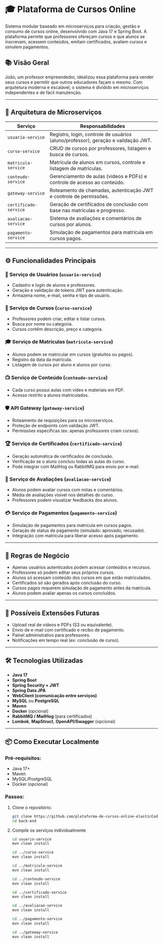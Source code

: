 # 🎓 Plataforma de Cursos Online

Sistema modular baseado em microserviços para criação, gestão e consumo de cursos online, desenvolvido com Java 17 e Spring Boot. A plataforma permite que professores ofereçam cursos e que alunos se inscrevam, acessem conteúdos, emitam certificados, avaliem cursos e simulem pagamentos.

## 📚 Visão Geral

João, um professor empreendedor, idealizou essa plataforma para vender seus cursos e permitir que outros educadores façam o mesmo. Com arquitetura moderna e escalável, o sistema é dividido em microserviços independentes e de fácil manutenção.

---

## 🧩 Arquitetura de Microserviços

| Serviço                | Responsabilidades                                                                 |
|------------------------|------------------------------------------------------------------------------------|
| `usuario-service`      | Registro, login, controle de usuários (aluno/professor), geração e validação JWT. |
| `curso-service`        | CRUD de cursos por professores, listagem e busca de cursos.                        |
| `matricula-service`    | Matrícula de alunos em cursos, controle e listagem de matrículas.                 |
| `conteudo-service`     | Gerenciamento de aulas (vídeos e PDFs) e controle de acesso ao conteúdo.          |
| `gateway-service`      | Roteamento de chamadas, autenticação JWT e controle de permissões.                |
| `certificado-service`  | Geração de certificados de conclusão com base nas matrículas e progresso.         |
| `avaliacao-service`    | Sistema de avaliações e comentários de cursos por alunos.                         |
| `pagamento-service`    | Simulação de pagamentos para matrícula em cursos pagos.                           |

---

## ⚙️ Funcionalidades Principais

### 👤 Serviço de Usuários (`usuario-service`)
- Cadastro e login de alunos e professores.
- Geração e validação de tokens JWT para autenticação.
- Armazena nome, e-mail, senha e tipo de usuário.

### 📘 Serviço de Cursos (`curso-service`)
- Professores podem criar, editar e listar cursos.
- Busca por nome ou categoria.
- Cursos contêm descrição, preço e categoria.

### 🎓 Serviço de Matrículas (`matricula-service`)
- Alunos podem se matricular em cursos (gratuitos ou pagos).
- Registro da data da matrícula.
- Listagem de cursos por aluno e alunos por curso.

### 📺 Serviço de Conteúdo (`conteudo-service`)
- Cada curso possui aulas com vídeo e materiais em PDF.
- Acesso restrito a alunos matriculados.

### 🛡️ API Gateway (`gateway-service`)
- Roteamento de requisições para os microserviços.
- Proteção de endpoints com validação JWT.
- Permissões específicas (ex: apenas professores criam cursos).

### 🏆 Serviço de Certificados (`certificado-service`)
- Geração automática de certificados de conclusão.
- Verificação se o aluno concluiu todas as aulas do curso.
- Pode integrar com MailHog ou RabbitMQ para envio por e-mail.

### 🌟 Serviço de Avaliações (`avaliacao-service`)
- Alunos podem avaliar cursos com notas e comentários.
- Média de avaliações visível nos detalhes do curso.
- Professores podem visualizar feedbacks dos alunos.

### 💳 Serviço de Pagamentos (`pagamento-service`)
- Simulação de pagamentos para matrícula em cursos pagos.
- Geração de status de pagamento (simulado: aprovado, recusado).
- Integração com matrícula para liberar acesso após pagamento.

---

## 📏 Regras de Negócio

- Apenas usuários autenticados podem acessar conteúdos e recursos.
- Professores só podem editar seus próprios cursos.
- Alunos só acessam conteúdo dos cursos em que estão matriculados.
- Certificados só são gerados após conclusão do curso.
- Cursos pagos requerem simulação de pagamento antes da matrícula.
- Alunos podem avaliar apenas os cursos concluídos.

---

## 🚀 Possíveis Extensões Futuras

- Upload real de vídeos e PDFs (S3 ou equivalente).
- Envio de e-mail com certificado e recibo de pagamento.
- Painel administrativo para professores.
- Notificações em tempo real (ex: conclusão de curso).

---

## 🛠️ Tecnologias Utilizadas

- **Java 17**
- **Spring Boot**
- **Spring Security + JWT**
- **Spring Data JPA**
- **WebClient (comunicação entre serviços)**
- **MySQL** ou **PostgreSQL**
- **Maven**
- **Docker** (opcional)
- **RabbitMQ / MailHog** (para certificados)
- **Lombok**, **MapStruct**, **OpenAPI/Swagger** (opcional)

---

## 📦 Como Executar Localmente

### Pré-requisitos:
- Java 17+
- Maven
- MySQL/PostgreSQL
- Docker (opcional)

### Passos:
1. Clone o repositório:
   ```bash
   git clone https://github.com/plataforma-de-cursos-online-elasticCode/back-end
   cd back-end

2. Compile os serviços individualmente
   ```bash
   cd usuario-service
   mvn clean install

   cd ../curso-service
   mvn clean install

   cd ../matricula-service
   mvn clean install

   cd ../conteudo-service
   mvn clean install

   cd ../certificado-service
   mvn clean install

   cd ../avaliacao-service
   mvn clean install

   cd ../pagamento-service
   mvn clean install

   cd ../gateway-service
   mvn clean install

